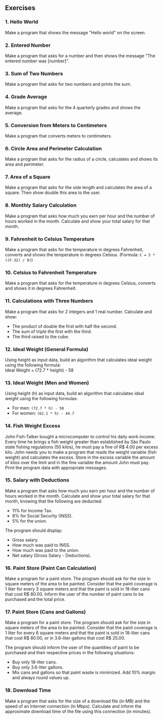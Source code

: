 ## Exercises

### 1. Hello World  
Make a program that shows the message "Hello world" on the screen.

### 2. Entered Number  
Make a program that asks for a number and then shows the message "The entered number was [number]".

### 3. Sum of Two Numbers  
Make a program that asks for two numbers and prints the sum.

### 4. Grade Average  
Make a program that asks for the 4 quarterly grades and shows the average.

### 5. Conversion from Meters to Centimeters  
Make a program that converts meters to centimeters.

### 6. Circle Area and Perimeter Calculation  
Make a program that asks for the radius of a circle, calculates and shows its area and perimeter.

### 7. Area of a Square  
Make a program that asks for the side length and calculates the area of a square. Then show double this area to the user.

### 8. Monthly Salary Calculation  
Make a program that asks how much you earn per hour and the number of hours worked in the month. Calculate and show your total salary for that month.

### 9. Fahrenheit to Celsius Temperature  
Make a program that asks for the temperature in degrees Fahrenheit, converts and shows the temperature in degrees Celsius. (Formula: `C = 5 * ((F-32) / 9)`)

### 10. Celsius to Fahrenheit Temperature  
Make a program that asks for the temperature in degrees Celsius, converts and shows it in degrees Fahrenheit.

### 11. Calculations with Three Numbers  
Make a program that asks for 2 integers and 1 real number. Calculate and show:
- The product of double the first with half the second.
- The sum of triple the first with the third.
- The third raised to the cube.

### 12. Ideal Weight (General Formula)  
Using height as input data, build an algorithm that calculates ideal weight using the following formula:  
Ideal Weight = (72.7 * height) - 58

### 13. Ideal Weight (Men and Women)  
Using height (h) as input data, build an algorithm that calculates ideal weight using the following formulas:
- For men: `(72.7 * h) - 58`
- For women: `(62.1 * h) - 44.7`

### 14. Fish Weight Excess  
John Fish-Talker bought a microcomputer to control his daily work income. Every time he brings a fish weight greater than established by São Paulo state fishing regulations (50 kilos), he must pay a fine of R$ 4.00 per excess kilo. John needs you to make a program that reads the weight variable (fish weight) and calculates the excess. Store in the excess variable the amount of kilos over the limit and in the fine variable the amount John must pay. Print the program data with appropriate messages.

### 15. Salary with Deductions  
Make a program that asks how much you earn per hour and the number of hours worked in the month. Calculate and show your total salary for that month, knowing that the following are deducted:
- 11% for Income Tax.
- 8% for Social Security (INSS).
- 5% for the union.

The program should display:
- Gross salary.
- How much was paid to INSS.
- How much was paid to the union.
- Net salary (Gross Salary - Deductions).

### 16. Paint Store (Paint Can Calculation)  
Make a program for a paint store. The program should ask for the size in square meters of the area to be painted. Consider that the paint coverage is 1 liter for every 3 square meters and that the paint is sold in 18-liter cans that cost R$ 80.00. Inform the user of the number of paint cans to be purchased and the total price.

### 17. Paint Store (Cans and Gallons)  
Make a program for a paint store. The program should ask for the size in square meters of the area to be painted. Consider that the paint coverage is 1 liter for every 6 square meters and that the paint is sold in 18-liter cans that cost R$ 80.00, or in 3.6-liter gallons that cost R$ 25.00.

The program should inform the user of the quantities of paint to be purchased and their respective prices in the following situations:
- Buy only 18-liter cans.
- Buy only 3.6-liter gallons.
- Mix cans and gallons so that paint waste is minimized. Add 10% margin and always round values up.

### 18. Download Time  
Make a program that asks for the size of a download file (in MB) and the speed of an Internet connection (in Mbps). Calculate and inform the approximate download time of the file using this connection (in minutes).